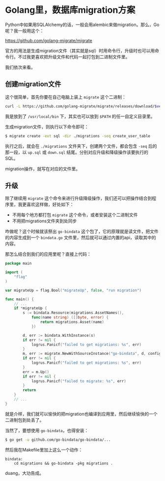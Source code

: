 # Golang里，数据库migration方案

Python中如果用SQLAlchemy的话，一般会用alembic来做migration。那么，Go呢？我一般用这个：

https://github.com/golang-migrate/migrate

官方的用法是生成migration文件（其实就是sql）时用命令行，升级时也可以用命令行。不过我更喜欢把升级文件和代码一起打包到二进制文件里。

我们依次来看。

## 创建migration文件

这个很简单，首先你要在自己电脑上装上 `migrate` 这个二进制：

```bash
curl -L https://github.com/golang-migrate/migrate/releases/download/$version/migrate.$platform-amd64.tar.gz | tar xvz
```

我是放到了 `/usr/local/bin` 下，其实也可以放到 `$PATH` 的任一自定义目录里。

生成migration文件，则执行以下命令即可：

```bash
$ migrate create -ext sql -dir ./migrations -seq create_user_table
```

执行之后，就会在 `./migrations` 文件夹下，创建两个文件，都会包含 `-seq` 后的那一段，以 `up.sql` 或 `down.sql` 结尾。分别对应升级和降级操作该要执行的SQL。

migration操作，就写在对应的文件里。

## 升级

除了继续用 `migrate` 这个命令来进行升级降级操作，我们还可以把操作结合到程序里，我更喜欢这样做，好处如下：

- 不用每个地方都打包 `migrate` 这个命令，或者安装这个二进制文件
- 不用把migrations文件夹到处同步

咋做呢？这个时候就该祭出 `go-bindata` 这个包了，它的原理就是读文件，把文件的内容生成到一个 `bindata.go` 文件里，然后就可以通过内置的api，读取其中的内容。

那怎么结合到我们的应用里呢？直接上代码：

```go
package main

import (
    "flag"
)

var migrateUp = flag.Bool("migrateUp", false, "run migration")

func main() {
    // ...
	if *migrateUp {
		s := bindata.Resource(migrations.AssetNames(),
			func(name string) ([]byte, error) {
				return migrations.Asset(name)
			})

		d, err := bindata.WithInstance(s)
		if err != nil {
			logrus.Panicf("failed to get migrations: %s", err)
		}
		m, err := migrate.NewWithSourceInstance("go-bindata", d, config.MigrateDBURL)
		if err != nil {
			logrus.Panicf("failed to get migrations: %s", err)
		}
		err = m.Up()
		if err != nil {
			logrus.Panicf("failed to migrate: %s", err)
		}
		return
	}
    // ...
}
```

就是介样，我们就可以愉快的把migration也编译到应用里，然后继续愉快的一个二进制包到处丢了。

当然了，要想使用 `go-bindata`，也得安装：

```bash
$ go get -u github.com/go-bindata/go-bindata/...
```

然后我在Makefile里加上这么一个动作：

```make
bindata:
	cd migrations && go-bindata -pkg migrations .
```

duang，大功告成。
